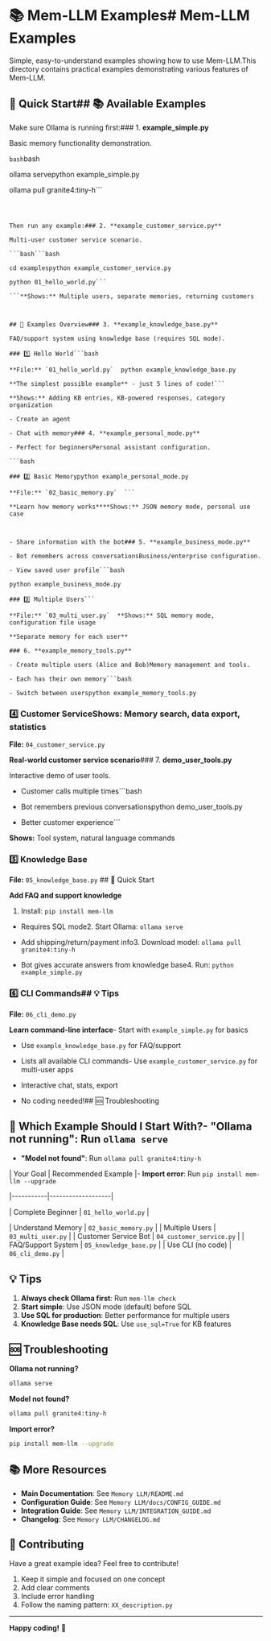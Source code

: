 # 📚 Mem-LLM Examples# Mem-LLM Examples



Simple, easy-to-understand examples showing how to use Mem-LLM.This directory contains practical examples demonstrating various features of Mem-LLM.



## 🚀 Quick Start## 📚 Available Examples



Make sure Ollama is running first:### 1. **example_simple.py**

Basic memory functionality demonstration.

```bash```bash

ollama servepython example_simple.py

ollama pull granite4:tiny-h```

```**Shows:** Creating an agent, setting users, memory recall, profile extraction



Then run any example:### 2. **example_customer_service.py**

Multi-user customer service scenario.

```bash```bash

cd examplespython example_customer_service.py

python 01_hello_world.py```

```**Shows:** Multiple users, separate memories, returning customers



## 📖 Examples Overview### 3. **example_knowledge_base.py**

FAQ/support system using knowledge base (requires SQL mode).

### 1️⃣ Hello World```bash

**File:** `01_hello_world.py`  python example_knowledge_base.py

**The simplest possible example** - just 5 lines of code!```

**Shows:** Adding KB entries, KB-powered responses, category organization

- Create an agent

- Chat with memory### 4. **example_personal_mode.py**

- Perfect for beginnersPersonal assistant configuration.

```bash

### 2️⃣ Basic Memorypython example_personal_mode.py

**File:** `02_basic_memory.py`  ```

**Learn how memory works****Shows:** JSON memory mode, personal use case



- Share information with the bot### 5. **example_business_mode.py**

- Bot remembers across conversationsBusiness/enterprise configuration.

- View saved user profile```bash

python example_business_mode.py

### 3️⃣ Multiple Users```

**File:** `03_multi_user.py`  **Shows:** SQL memory mode, configuration file usage

**Separate memory for each user**

### 6. **example_memory_tools.py**

- Create multiple users (Alice and Bob)Memory management and tools.

- Each has their own memory```bash

- Switch between userspython example_memory_tools.py

```

### 4️⃣ Customer Service**Shows:** Memory search, data export, statistics

**File:** `04_customer_service.py`  

**Real-world customer service scenario**### 7. **demo_user_tools.py**

Interactive demo of user tools.

- Customer calls multiple times```bash

- Bot remembers previous conversationspython demo_user_tools.py

- Better customer experience```

**Shows:** Tool system, natural language commands

### 5️⃣ Knowledge Base

**File:** `05_knowledge_base.py`  ## 🚀 Quick Start

**Add FAQ and support knowledge**

1. Install: `pip install mem-llm`

- Requires SQL mode2. Start Ollama: `ollama serve`

- Add shipping/return/payment info3. Download model: `ollama pull granite4:tiny-h`

- Bot gives accurate answers from knowledge base4. Run: `python example_simple.py`



### 6️⃣ CLI Commands## 💡 Tips

**File:** `06_cli_demo.py`  

**Learn command-line interface**- Start with `example_simple.py` for basics

- Use `example_knowledge_base.py` for FAQ/support

- Lists all available CLI commands- Use `example_customer_service.py` for multi-user apps

- Interactive chat, stats, export

- No coding needed!## 🆘 Troubleshooting



## 🎯 Which Example Should I Start With?- **"Ollama not running"**: Run `ollama serve`

- **"Model not found"**: Run `ollama pull granite4:tiny-h`

| Your Goal | Recommended Example |- **Import error**: Run `pip install mem-llm --upgrade`

|-----------|-------------------|

| Complete Beginner | `01_hello_world.py` |

| Understand Memory | `02_basic_memory.py` |
| Multiple Users | `03_multi_user.py` |
| Customer Service Bot | `04_customer_service.py` |
| FAQ/Support System | `05_knowledge_base.py` |
| Use CLI (no code) | `06_cli_demo.py` |

## 💡 Tips

1. **Always check Ollama first**: Run `mem-llm check`
2. **Start simple**: Use JSON mode (default) before SQL
3. **Use SQL for production**: Better performance for multiple users
4. **Knowledge Base needs SQL**: Use `use_sql=True` for KB features

## 🆘 Troubleshooting

**Ollama not running?**
```bash
ollama serve
```

**Model not found?**
```bash
ollama pull granite4:tiny-h
```

**Import error?**
```bash
pip install mem-llm --upgrade
```

## 📚 More Resources

- **Main Documentation**: See `Memory LLM/README.md`
- **Configuration Guide**: See `Memory LLM/docs/CONFIG_GUIDE.md`
- **Integration Guide**: See `Memory LLM/INTEGRATION_GUIDE.md`
- **Changelog**: See `Memory LLM/CHANGELOG.md`

## 🤝 Contributing

Have a great example idea? Feel free to contribute!

1. Keep it simple and focused on one concept
2. Add clear comments
3. Include error handling
4. Follow the naming pattern: `XX_description.py`

---

**Happy coding!** 🎉
